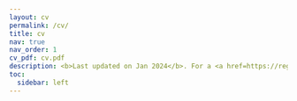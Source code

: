 ```yaml
---
layout: cv
permalink: /cv/
title: cv
nav: true
nav_order: 1
cv_pdf: cv.pdf
description: <b>Last updated on Jan 2024</b>. For a <a href=https://registry.jsonresume.org/loloMD><u>prettified view</u></a> of my CV.
toc:
  sidebar: left
---
```



